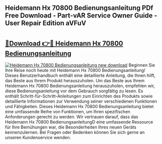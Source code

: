 ## Heidemann Hx 70800 Bedienungsanleitung PDf Free Download - Part-vAR Service Owner Guide - User Repair Edition aVFuV

# <h2><a href="http://df10evh.blite.top/?on=Heidemann+Hx+70800+Bedienungsanleitung">🔗Download 👉🔴 Heidemann Hx 70800 Bedienungsanleitung</a></h2>

[![Heidemann Hx 70800 Bedienungsanleitung new download](https://i.imgur.com/lujVjoI.png)](http://df10evh.blite.top/?on=Heidemann+Hx+70800+Bedienungsanleitung)
Beginnen Sie Ihre Reise noch heute mit Heidemann Hx 70800 Bedienungsanleitung! Dieses Benutzerhandbuch enthält eine detaillierte Anleitung, die Ihnen hilft, das Beste aus Ihrem Produkt herauszuholen. Um das Beste aus Ihrem Heidemann Hx 70800 Bedienungsanleitung herauszuholen, empfehlen wir, diese Bedienungsanleitung vor dem Gebrauch sorgfältig zu lesen. Es enthält Schritt-für-Schritt-Anleitungen zum Einrichten des Produkts sowie detaillierte Informationen zur Verwendung seiner verschiedenen Funktionen und Fähigkeiten. Dieses Heidemann Hx 70800 Bedienungsanleitung bietet eine umfassende Reihe von Funktionen, um Ihren spezifischen Anforderungen gerecht zu werden. Wir vertrauen darauf, dass das Heidemann Hx 70800 BedienungsanleitungD eine umfassende Ressource für Ihre Bemühungen war, die Besonderheiten Ihres neuen Geräts kennenzulernen. Bei Fragen oder Bedenken können Sie sich gerne an unseren Kundenservice wenden.
